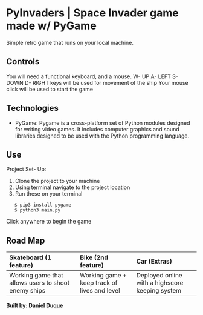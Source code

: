 # PyInvaders | Space Invader game made w/ PyGame
Simple retro game that runs on your local machine.

## Controls
You will need a functional keyboard, and a mouse. 
W- UP A- LEFT S- DOWN D- RIGHT keys will be used for movement of the ship
Your mouse click will be used to start the game

## Technologies

- PyGame: Pygame is a cross-platform set of Python modules designed for writing video games. It includes computer graphics and sound libraries designed to be used with the Python programming language.

## Use

Project Set- Up:

1. Clone the project to your machine
2. Using terminal navigate to the project location
3. Run these on your terminal

```Command Line
   $ pip3 install pygame
   $ python3 main.py
```
Click anywhere to begin the game

## Road Map
| Skateboard (1 feature) | Bike (2nd feature)     | Car (Extras)           |
| :--------------------- | :--------------------- | :--------------------- |
| Working game that allows users to shoot enemy ships| Working game + keep track of lives and level |  Deployed online with a highscore keeping system

**Built by: Daniel Duque**